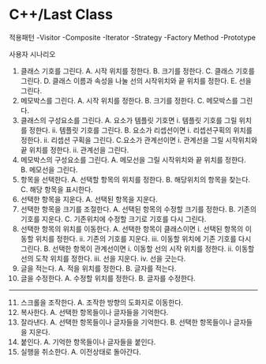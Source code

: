# C++/Last Class

적용패턴 
-Visitor
-Composite
-Iterator
-Strategy
-Factory Method
-Prototype

사용자 시나리오
1.	클래스 기호를 그린다.
  A.	시작 위치를 정한다.
  B.	크기를 정한다.
  C.	클래스 기호를 그린다.
  D.	클래스 이름과 속성을 나눌 선의 시작위치와 끝 위치를 정한다.
  E.	선을 그린다.
2.	메모박스를 그린다.
  A.	시작 위치를 정한다.
  B.	크기를 정한다.
  C.	메모박스를 그린다.
3.	클래스의 구성요소를 그린다.
  A.	요소가 템플릿 기호면
    i.	템플릿 기호를 그릴 위치를 정한다.
    ii.	템플릿 기호를 그린다.
  B.	요소가 리셉션이면
    i.	리셉션구획의 위치를 정한다.
    ii.	리셉션 구획을 그린다.
  C.요소가 관계선이면
    i.	관계선을 그릴 시작위치와 끝 위치를 정한다.
    ii.	관계선을 그린다.
4.	메모박스의 구성요소를 그린다.
  A.	메모선을 그릴 시작위치와 끝 위치를 정한다.  
  B.	메모선을 그린다.
5.	항목을 선택한다.
  A.	선택할 항목의 위치를 정한다.
  B.	해당위치의 항목을 찾는다.
  C.	해당 항목을 표시한다.
6.	선택한 항목을 지운다.
  A.	선택된 항목을 지운다.
7.	선택한 항목을 크기를 조절한다.
  A.	선택된 항목의 수정할 크기를 정한다.
  B.	기존의 기호를 지운다.
  C.	기존위치에 수정할 크기로 기호를 다시 그린다.
8.	선택한 항목의 위치를 이동한다.
  A.	선택한 항목이 클래스이면
    i.	선택된 항목의 이동할 위치를 정한다.
    ii.	기존의 기호를 지운다.
    iii.	이동할 위치에 기존 기호를 다시 그린다.
  B.	선택한 항목이 관계선이면
    i.	이동할 선의 시작 위치를 정한다.
    ii.	이동할 선의 도착 위치를 정한다.
    iii.	선을 지운다.
    iv.	선을 긋는다.
9.	글을 적는다.
  A.	적을 위치를 정한다.
  B.	글자를 적는다.
10.	글을 수정한다.
  A.	수정할 위치를 정한다.
  B.	글자를 수정한다.
-----------------------------------
11.	스크롤을 조작한다.
  A.	조작한 방향의 도화지로 이동한다.
12.	복사한다.
  A.	선택한 항목들이나 글자들을 기억한다.
13.	잘라낸다.
  A.	선택한 항목들이나 글자들을 기억한다.
  B.	선택한 항목들이나 글자들을 지운다.
14.	붙인다.
  A.	기억한 항목들이나 글자들을 붙인다.
15.	실행을 취소한다.
  A.	이전상태로 돌아간다.
